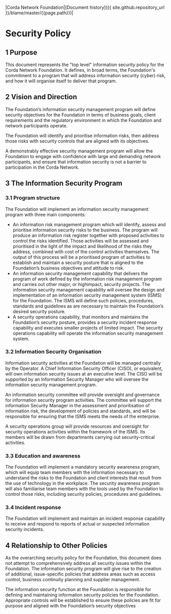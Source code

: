 |Corda Network Foundation|[Document history]({{ site.github.repository_url }}/blame/master/{{page.path}})|

Security Policy
===============

1 Purpose
---------
This document represents the "top level" information security policy for the Corda Network Foundation. It defines, in
broad terms, the Foundation's commitment to a program that will address information security (cyber) risk, and how it
will organise itself to deliver that program.

2 Vision and Direction
----------------------
The Foundation’s information security management program will define security objectives for the Foundation in terms
of business goals, client requirements and the regulatory environment in which the Foundation and network participants
operate.

The Foundation will identify and prioritise information risks, then address those risks with security controls that 
are aligned with its objectives.

A demonstrably effective security management program will allow the Foundation to engage with confidence with large 
and demanding network participants, and ensure that information security is not a barrier to participation in the Corda 
Network.

3 The Information Security Program
----------------------------------
### 3.1 Program structure
The Foundation will implement an information security management program with three main components:
* An information risk management program which will identify, assess and prioritise information security risks to the 
business. The program will produce an information risk register together with proposed activities to control the risks 
identified. Those activities will be assessed and prioritised in the light of the impact and likelihood of the risks 
they address, combined with cost of the control activities themselves. The output of this process will be a 
prioritised program of activities to establish and maintain a security posture that is aligned to the Foundation’s 
business objectives and attitude to risk.
* An information security management capability that delivers the program of work defined by the information risk 
management program and carries out other major, or highimpact, security projects. The information security management 
capability will oversee the design and implementation of an information security management system (ISMS) for the 
Foundation. The ISMS will define such policies, procedures, standards and guidelines as are necessary to maintain the 
Foundation’s desired security posture.
* A security operations capability, that monitors and maintains the Foundation’s security posture, provides a security 
incident response capability and executes smaller projects of limited impact. The security operations capability will 
operate the information security management system.

### 3.2 Information Security Organisation
Information security activities at the Foundation will be managed centrally by the Operator. A Chief Information Security Officer 
(CISO), or equivalent, will own information security issues at an executive level. The CISO will be supported by an 
Information Security Manager who will oversee the information security management program.

An information security committee will provide oversight and governance for information security program activities. 
The committee will support the information Security Manager in the assessment and prioritisation of information risk, 
the development of policies and standards, and will be responsible for ensuring that the ISMS meets the needs of the 
enterprise.

A security operations group will provide resources and oversight for security operations activities within the framework 
of the ISMS. Its members will be drawn from departments carrying out security-critical activities.

### 3.3 Education and awareness
The Foundation will implement a mandatory security awareness program, which will equip team members with the information 
necessary to understand the risks to the Foundation and client interests that result from the use of technology in the 
workplace. The security awareness program will also familiarise team members with the tools used by the Foundation to 
control those risks, including security policies, procedures and guidelines.

### 3.4 Incident response
The Foundation will implement and maintain an incident response capability to receive and respond to reports of actual 
or suspected information security incidents.

4 Relationship to Other Policies
--------------------------------
As the overarching security policy for the Foundation, this document does not attempt to comprehensively address all 
security issues within the Foundation. The information security program will give rise to the creation of additional, 
issue-specific policies that address areas such as access control, business continuity planning and supplier management.

The information security function at the Foundation is responsible for defining and maintaining information security 
policies for the Foundation. Appropriate controls will be established to ensure these policies are fit for purpose and 
aligned with the Foundation’s security objectives